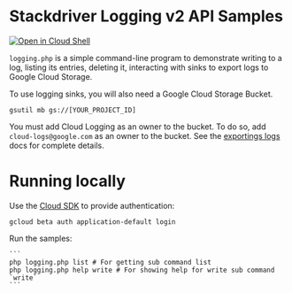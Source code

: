 # Stackdriver Logging v2 API Samples

[![Open in Cloud Shell][shell_img]][shell_link]

[shell_img]: http://gstatic.com/cloudssh/images/open-btn.png
[shell_link]: https://console.cloud.google.com/cloudshell/open?git_repo=https://github.com/googlecloudplatform/php-docs-samples&page=editor&working_dir=logging&open_in_editor=README.md

`logging.php` is a simple command-line program to demonstrate writing to a log,
listing its entries, deleting it, interacting with sinks to export logs to
Google Cloud Storage.

To use logging sinks, you will also need a Google Cloud Storage Bucket.

    gsutil mb gs://[YOUR_PROJECT_ID]

You must add Cloud Logging as an owner to the bucket. To do so, add
`cloud-logs@google.com` as an owner to the bucket. See the
[exportings logs](https://cloud.google.com/logging/docs/export/configure_export#configuring_log_sinks)
docs for complete details.

# Running locally

Use the [Cloud SDK](https://cloud.google.com/sdk) to provide authentication:

    gcloud beta auth application-default login

Run the samples:

    ```
    php logging.php list # For getting sub command list
    php logging.php help write # For showing help for write sub command `write`
    ```
